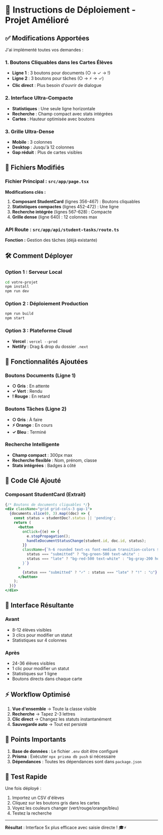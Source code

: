 # 🚀 Instructions de Déploiement - Projet Amélioré

## ✅ Modifications Apportées

J'ai implémenté toutes vos demandes :

### 1. Boutons Cliquables dans les Cartes Élèves
- **Ligne 1** : 3 boutons pour documents (○ → ✓ → !)
- **Ligne 2** : 3 boutons pour tâches (○ → ⚡ → ✓)
- **Clic direct** : Plus besoin d'ouvrir de dialogue

### 2. Interface Ultra-Compacte
- **Statistiques** : Une seule ligne horizontale
- **Recherche** : Champ compact avec stats intégrées
- **Cartes** : Hauteur optimisée avec boutons

### 3. Grille Ultra-Dense
- **Mobile** : 3 colonnes
- **Desktop** : Jusqu'à 12 colonnes
- **Gap réduit** : Plus de cartes visibles

## 📁 Fichiers Modifiés

### Fichier Principal : `src/app/page.tsx`
**Modifications clés :**
1. **Composant StudentCard** (lignes 356-467) : Boutons cliquables
2. **Statistiques compactes** (lignes 452-472) : Une ligne
3. **Recherche intégrée** (lignes 567-628) : Compacte
4. **Grille dense** (ligne 640) : 12 colonnes max

### API Route : `src/app/api/student-tasks/route.ts`
**Fonction :** Gestion des tâches (déjà existante)

## 🛠️ Comment Déployer

### Option 1 : Serveur Local
```bash
cd votre-projet
npm install
npm run dev
```

### Option 2 : Déploiement Production
```bash
npm run build
npm start
```

### Option 3 : Plateforme Cloud
- **Vercel** : `vercel --prod`
- **Netlify** : Drag & drop du dossier `.next`

## 🎯 Fonctionnalités Ajoutées

### Boutons Documents (Ligne 1)
- **○ Gris** : En attente
- **✓ Vert** : Rendu
- **! Rouge** : En retard

### Boutons Tâches (Ligne 2)
- **○ Gris** : À faire
- **⚡ Orange** : En cours
- **✓ Bleu** : Terminé

### Recherche Intelligente
- **Champ compact** : 300px max
- **Recherche flexible** : Nom, prénom, classe
- **Stats intégrées** : Badges à côté

## 🔧 Code Clé Ajouté

### Composant StudentCard (Extrait)
```jsx
{/* Boutons de documents cliquables */}
<div className="grid grid-cols-3 gap-1">
  {documents.slice(0, 3).map((doc) => {
    const status = studentDoc?.status || 'pending';
    return (
      <button
        onClick={(e) => {
          e.stopPropagation();
          handleDocumentStatusChange(student.id, doc.id, status);
        }}
        className={`h-6 rounded text-xs font-medium transition-colors ${
          status === "submitted" ? "bg-green-500 text-white" : 
          status === "late" ? "bg-red-500 text-white" : "bg-gray-200 hover:bg-gray-300"
        }`}
      >
        {status === "submitted" ? "✓" : status === "late" ? "!" : "○"}
      </button>
    );
  })}
</div>
```

## 🎨 Interface Résultante

### Avant
- 8-12 élèves visibles
- 3 clics pour modifier un statut
- Statistiques sur 4 colonnes

### Après
- 24-36 élèves visibles
- 1 clic pour modifier un statut
- Statistiques sur 1 ligne
- Boutons directs dans chaque carte

## ⚡ Workflow Optimisé

1. **Vue d'ensemble** → Toute la classe visible
2. **Recherche** → Tapez 2-3 lettres
3. **Clic direct** → Changez les statuts instantanément
4. **Sauvegarde auto** → Tout est persisté

## 🚨 Points Importants

1. **Base de données** : Le fichier `.env` doit être configuré
2. **Prisma** : Exécuter `npx prisma db push` si nécessaire
3. **Dépendances** : Toutes les dépendances sont dans `package.json`

## 📱 Test Rapide

Une fois déployé :
1. Importez un CSV d'élèves
2. Cliquez sur les boutons gris dans les cartes
3. Voyez les couleurs changer (vert/rouge/orange/bleu)
4. Testez la recherche

---

**Résultat** : Interface 5x plus efficace avec saisie directe ! 🎓⚡

